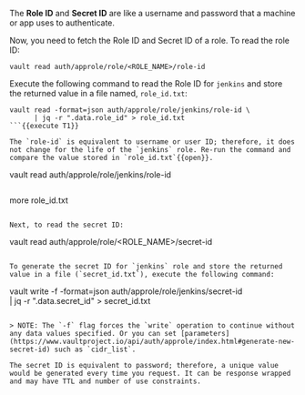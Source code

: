The **Role ID** and **Secret ID** are like a username and password that a machine or app uses to authenticate.

Now, you need to fetch the Role ID and Secret ID of a role. To read the role ID:

```
vault read auth/approle/role/<ROLE_NAME>/role-id
```

Execute the following command to read the Role ID for `jenkins` and store the returned value in a file named, `role_id.txt`:

````
vault read -format=json auth/approle/role/jenkins/role-id \
      | jq -r ".data.role_id" > role_id.txt
```{{execute T1}}

The `role-id` is equivalent to username or user ID; therefore, it does not change for the life of the `jenkins` role. Re-run the command and compare the value stored in `role_id.txt`{{open}}.

````
vault read auth/approle/role/jenkins/role-id
```{{execute T1}}

```
more role_id.txt
```{{execute T1}}

Next, to read the secret ID:

```
vault read auth/approle/role/<ROLE_NAME>/secret-id
```

To generate the secret ID for `jenkins` role and store the returned value in a file (`secret_id.txt`), execute the following command:

```
vault write -f -format=json auth/approle/role/jenkins/secret-id \
      | jq -r ".data.secret_id" > secret_id.txt
```{{execute T1}}

> NOTE: The `-f` flag forces the `write` operation to continue without any data values specified. Or you can set [parameters](https://www.vaultproject.io/api/auth/approle/index.html#generate-new-secret-id) such as `cidr_list`.

The secret ID is equivalent to password; therefore, a unique value would be generated every time you request. It can be response wrapped and may have TTL and number of use constraints.
